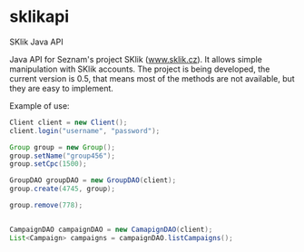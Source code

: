 sklikapi
========

SKlik Java API

Java API for Seznam's project SKlik (www.sklik.cz). It allows simple manipulation with SKlik accounts.
The project is being developed, the current version is 0.5, that means most of the methods are not available, but they are easy to implement.

Example of use:

``` java
Client client = new Client();
client.login("username", "password");

Group group = new Group();
group.setName("group456");
group.setCpc(1500);

GroupDAO groupDAO = new GroupDAO(client);
group.create(4745, group);

group.remove(778);


CampaignDAO campaignDAO = new CamapignDAO(client);
List<Campaign> campaigns = campaignDAO.listCampaigns();

```
